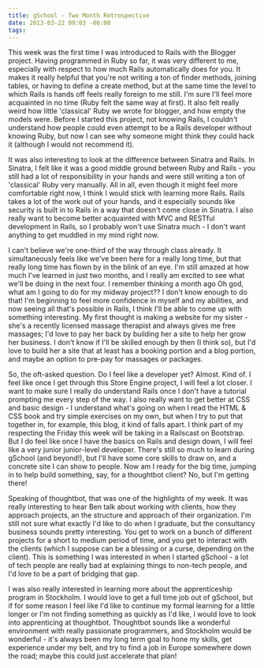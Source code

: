 ```yaml
---
title: gSchool - Two Month Retrospective
date: 2013-03-22 09:03 -06:00
tags:
---
```


This week was the first time I was introduced to Rails with the Blogger project.  Having programmed in Ruby so far, it was very different to me, especially with respect to how much Rails automatically does for you.  It makes it really helpful that you're not writing a ton of finder methods, joining tables, or having to define a create method, but at the same time the level to which Rails is hands off feels really foreign to me still.  I'm sure I'll feel more acquainted in no time (Ruby felt the same way at first).  It also felt really weird how little 'classical' Ruby we wrote for blogger, and how empty the models were.  Before I started this project, not knowing Rails, I couldn't understand how people could even attempt to be a Rails developer without knowing Ruby, but now I can see why someone might think they could hack it (although I would not recommend it).

It was also interesting to look at the difference between Sinatra and Rails.  In Sinatra, I felt like it was a good middle ground between Ruby and Rails - you still had a lot of responsibility in your hands and were still writing a ton of 'classical' Ruby very manually.  All in all, even though it might feel more comfortable right now, I think I would stick with learning more Rails.  Rails takes a lot of the work out of your hands, and it especially sounds like security is built in to Rails in a way that doesn't come close in Sinatra.  I also really want to become better acquainted with MVC and RESTful development in Rails, so I probably won't use Sinatra much - I don't want anything to get muddled in my mind right now.

I can't believe we're one-third of the way through class already.  It simultaneously feels like we've been here for a really long time, but that really long time has flown by in the blink of an eye.  I'm still amazed at how much I've learned in just two months, and I really am excited to see what we'll be doing in the next four.  I remember thinking a month ago Oh god, what am I going to do for my midway project??  I don't know enough to do that!  I'm beginning to feel more confidence in myself and my abilities, and now seeing all that's possible in Rails, I think I'll be able to come up with something interesting.  My first thought is making a website for my sister - she's a recently licensed massage therapist and always gives me free massages; I'd love to pay her back by building her a site to help her grow her business.  I don't know if I'll be skilled enough by then (I think so), but I'd love to build her a site that at least has a booking portion and a blog portion, and maybe an option to pre-pay for massages or packages.

So, the oft-asked question.  Do I feel like a developer yet?  Almost.  Kind of.  I feel like once I get through this Store Engine project, I will feel a lot closer.  I want to make sure I really do understand Rails once I don't have a tutorial prompting me every step of the way.  I also really want to get better at CSS and basic design - I understand what's going on when I read the HTML & CSS book and try simple exercises on my own, but when I try to put that together in, for example, this blog, it kind of falls apart.  I think part of my respecting the Friday this week will be taking in a Railscast on Bootstrap.  But I do feel like once I have the basics on Rails and design down, I will feel like a very junior junior-level developer.  There's still so much to learn during gSchool (and beyond!), but I'll have some core skills to draw on, and a concrete site I can show to people.  Now am I ready for the big time, jumping in to help build something, say, for a thoughtbot client?  No, but I'm getting there!

Speaking of thoughtbot, that was one of the highlights of my week.  It was really interesting to hear Ben talk about working with clients, how they approach projects, an the structure and approach of their organization.  I'm still not sure what exactly I'd like to do when I graduate, but the consultancy business sounds pretty interesting.  You get to work on a bunch of different projects for a short to medium period of time, and you get to interact with the clients (which I suppose can be a blessing or a curse, depending on the client).  This is something I was interested in when I started gSchool - a lot of tech people are really bad at explaining things to non-tech people, and I'd love to be a part of bridging that gap.

I was also really interested in learning more about the apprenticeship program in Stockholm.  I would love to get a full time job out of gSchool, but if for some reason I feel like I'd like to continue my formal learning for a little longer or I'm not finding something as quickly as I'd like, I would love to look into apprenticing at thoughtbot.  Thoughtbot sounds like a wonderful environment with really passionate programmers, and Stockholm would be wonderful - it's always been my long term goal to hone my skills, get experience under my belt, and try to find a job in Europe somewhere down the road; maybe this could just accelerate that plan!